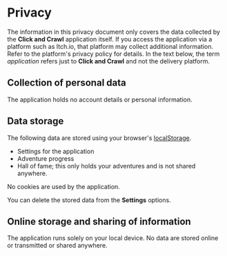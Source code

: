 # Privacy

The information in this privacy document only covers the data collected by the 
**Click&nbsp;and&nbsp;Crawl** application itself. If you access the application via a
platform such as Itch.io, that platform may collect additional information. Refer
to the platform's privacy policy for details. In the text below, the term
*application* refers just to **Click&nbsp;and&nbsp;Crawl** and not the delivery platform.


## Collection of personal data
The application holds no account details or personal information.

## Data storage
The following data are stored using your browser's [localStorage](https://developer.mozilla.org/en-US/docs/Web/API/Web_Storage_API).

+ Settings for the application
+ Adventure progress
+ Hall of fame; this only holds your adventures and is not shared anywhere.

No cookies are used by the application.

You can delete the stored data from the **Settings** options.

## Online storage and sharing of information

The application runs solely on your local device. No data are stored online or
transmitted or shared anywhere. 